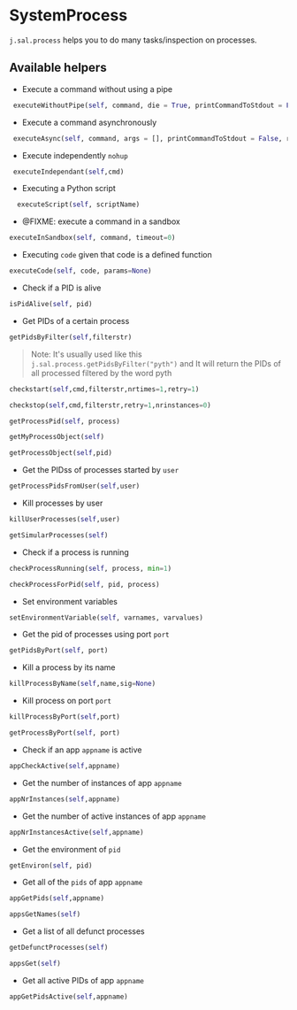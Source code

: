 # SystemProcess

`j.sal.process` helps you to do many tasks/inspection on processes.

## Available helpers

- Execute a command without using a pipe

```python
 executeWithoutPipe(self, command, die = True, printCommandToStdout = False)
```

- Execute a command asynchronously

```python
 executeAsync(self, command, args = [], printCommandToStdout = False, redirectStreams = True, argsInCommand = False, useShell = None, outputToStdout=True):
```

- Execute independently `nohup`

```python
 executeIndependant(self,cmd)
```

- Executing a Python script

```python
  executeScript(self, scriptName)
```

- @FIXME: execute a command in a sandbox

```python
executeInSandbox(self, command, timeout=0)
```

- Executing `code` given that code is a defined function

```python
executeCode(self, code, params=None)
```

- Check if a PID is alive

```python
isPidAlive(self, pid)
```

- Get PIDs of a certain process

```python
getPidsByFilter(self,filterstr)
```

> Note: It's usually used like this `j.sal.process.getPidsByFilter("pyth")` and It will return the PIDs of all processed filtered by the word pyth

```python
checkstart(self,cmd,filterstr,nrtimes=1,retry=1)
```

```python
checkstop(self,cmd,filterstr,retry=1,nrinstances=0)
```

```python
getProcessPid(self, process)
```

```python
getMyProcessObject(self)
```

```python
getProcessObject(self,pid)
```

- Get the PIDss of processes started by `user`

```python
getProcessPidsFromUser(self,user)
```

- Kill processes by user

```python
killUserProcesses(self,user)
```

```python
getSimularProcesses(self)
```

- Check if a process is running

```python
checkProcessRunning(self, process, min=1)
```

```python
checkProcessForPid(self, pid, process)
```

- Set environment variables

```python
setEnvironmentVariable(self, varnames, varvalues)
```

- Get the pid of processes using port `port`

```python
getPidsByPort(self, port)
```

- Kill a process by its name

```python
killProcessByName(self,name,sig=None)
```

- Kill process on port `port`

```python
killProcessByPort(self,port)
```

```python
getProcessByPort(self, port)
```

- Check if an app `appname` is active

```python
appCheckActive(self,appname)
```

- Get the number of instances of app `appname`

```python
appNrInstances(self,appname)
```

- Get the number of active instances of app `appname`

```python
appNrInstancesActive(self,appname)
```

- Get the environment of `pid`

```python
getEnviron(self, pid)
```

- Get all of the `pids` of app `appname`

```python
appGetPids(self,appname)
```

```python
appsGetNames(self)
```

- Get a list of all defunct processes

```python
getDefunctProcesses(self)
```

```python
appsGet(self)
```

- Get all active PIDs of app `appname`

```python
appGetPidsActive(self,appname)
```
